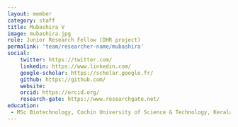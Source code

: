 ```yaml
---
layout: member
category: staff
title: Mubashira V
image: mubashira.jpg
role: Junior Research Fellow (DHR project)
permalink: 'team/researcher-name/mubashira'
social:
    twitter: https://twitter.com/
    linkedin: https://www.linkedin.com/
    google-scholar: https://scholar.google.fr/
    github: https://github.com/
    website:
    orcid: https://orcid.org/
    research-gate: https://www.researchgate.net/
education:
 - MSc Biotechnology, Cochin University of Science & Technology, Kerala
---
```


